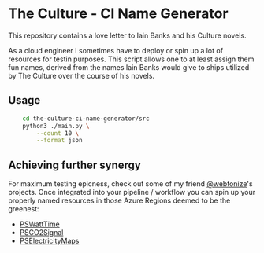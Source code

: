 # The Culture - CI Name Generator

This repository contains a love letter to Iain Banks and his Culture novels.

As a cloud engineer I sometimes have to deploy or spin up a lot of resources for
testin purposes. This script allows one to at least assign them fun names,
derived from the names Iain Banks would give to ships utilized by The Culture
over the course of his novels.

## Usage

```bash
    cd the-culture-ci-name-generator/src
    python3 ./main.py \
        --count 10 \
        --format json
```

## Achieving further synergy

For maximum testing epicness, check out some of my friend [@webtonize](https://www.github.com/username)'s projects.
Once integrated into your pipeline / workflow you can spin up your properly
named resources in those Azure Regions deemed to be the greenest:

* [PSWattTime](https://github.com/cloudyspells/PSWattTime/)
* [PSCO2Signal](https://github.com/cloudyspells/PSCO2Signal/)
* [PSElectricityMaps](https://github.com/cloudyspells/PSElectricityMaps/)

